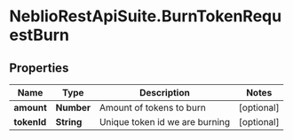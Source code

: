# NeblioRestApiSuite.BurnTokenRequestBurn

## Properties
Name | Type | Description | Notes
------------ | ------------- | ------------- | -------------
**amount** | **Number** | Amount of tokens to burn | [optional] 
**tokenId** | **String** | Unique token id we are burning | [optional] 


